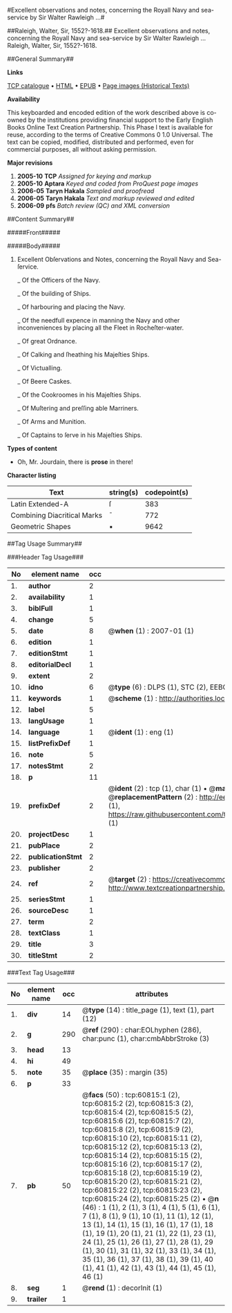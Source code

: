 #Excellent observations and notes, concerning the Royall Navy and sea-service by Sir Walter Rawleigh ...#

##Raleigh, Walter, Sir, 1552?-1618.##
Excellent observations and notes, concerning the Royall Navy and sea-service by Sir Walter Rawleigh ...
Raleigh, Walter, Sir, 1552?-1618.

##General Summary##

**Links**

[TCP catalogue](http://www.ota.ox.ac.uk/tcp/)  • 
[HTML](http://tei.it.ox.ac.uk/tcp/Texts-HTML/free/A70/A70942.html)  • 
[EPUB](http://tei.it.ox.ac.uk/tcp/Texts-EPUB/free/A70/A70942.epub) • 
[Page images (Historical Texts)](https://data.historicaltexts.jisc.ac.uk/view?pubId=eebo-20552150e&pageId=eebo-20552150e-60815-1)

**Availability**

This keyboarded and encoded edition of the
	       work described above is co-owned by the institutions
	       providing financial support to the Early English Books
	       Online Text Creation Partnership. This Phase I text is
	       available for reuse, according to the terms of Creative
	       Commons 0 1.0 Universal. The text can be copied,
	       modified, distributed and performed, even for
	       commercial purposes, all without asking permission.

**Major revisions**

1. __2005-10__ __TCP__ *Assigned for keying and markup*
1. __2005-10__ __Aptara__ *Keyed and coded from ProQuest page images*
1. __2006-05__ __Taryn Hakala__ *Sampled and proofread*
1. __2006-05__ __Taryn Hakala__ *Text and markup reviewed and edited*
1. __2006-09__ __pfs__ *Batch review (QC) and XML conversion*

##Content Summary##

#####Front#####

#####Body#####

1. Excellent Obſervations
and Notes, concerning
the Royall Navy
and Sea-ſervice.

    _ Of the Officers of the Navy.

    _ Of the building of Ships.

    _ Of harbouring and placing
the Navy.

    _ Of the needfull expence in
manning the Navy and other
inconveniences by placing
all the Fleet in Rocheſter-water.

    _ Of great Ordnance.

    _ Of Calking and ſheathing his
Majeſties Ships.

    _ Of Victualling.

    _ Of Beere Caskes.

    _ Of the Cookroomes in his Majeſties
Ships.

    _ Of Muſtering and preſſing
able Marriners.

    _ Of Arms and Munition.

    _ Of Captains to ſerve in his
Majeſties Ships.

**Types of content**

  * Oh, Mr. Jourdain, there is **prose** in there!

**Character listing**


|Text|string(s)|codepoint(s)|
|---|---|---|
|Latin Extended-A|ſ|383|
|Combining             Diacritical Marks|̄|772|
|Geometric Shapes|▪|9642|

##Tag Usage Summary##

###Header Tag Usage###

|No|element name|occ|attributes|
|---|---|---|---|
|1.|__author__|2||
|2.|__availability__|1||
|3.|__biblFull__|1||
|4.|__change__|5||
|5.|__date__|8| @__when__ (1) : 2007-01 (1)|
|6.|__edition__|1||
|7.|__editionStmt__|1||
|8.|__editorialDecl__|1||
|9.|__extent__|2||
|10.|__idno__|6| @__type__ (6) : DLPS (1), STC (2), EEBO-CITATION (1), OCLC (1), VID (1)|
|11.|__keywords__|1| @__scheme__ (1) : http://authorities.loc.gov/ (1)|
|12.|__label__|5||
|13.|__langUsage__|1||
|14.|__language__|1| @__ident__ (1) : eng (1)|
|15.|__listPrefixDef__|1||
|16.|__note__|5||
|17.|__notesStmt__|2||
|18.|__p__|11||
|19.|__prefixDef__|2| @__ident__ (2) : tcp (1), char (1)  •  @__matchPattern__ (2) : ([0-9\-]+):([0-9IVX]+) (1), (.+) (1)  •  @__replacementPattern__ (2) : http://eebo.chadwyck.com/downloadtiff?vid=$1&page=$2 (1), https://raw.githubusercontent.com/textcreationpartnership/Texts/master/tcpchars.xml#$1 (1)|
|20.|__projectDesc__|1||
|21.|__pubPlace__|2||
|22.|__publicationStmt__|2||
|23.|__publisher__|2||
|24.|__ref__|2| @__target__ (2) : https://creativecommons.org/publicdomain/zero/1.0/ (1), http://www.textcreationpartnership.org/docs/. (1)|
|25.|__seriesStmt__|1||
|26.|__sourceDesc__|1||
|27.|__term__|2||
|28.|__textClass__|1||
|29.|__title__|3||
|30.|__titleStmt__|2||


###Text Tag Usage###

|No|element name|occ|attributes|
|---|---|---|---|
|1.|__div__|14| @__type__ (14) : title_page (1), text (1), part (12)|
|2.|__g__|290| @__ref__ (290) : char:EOLhyphen (286), char:punc (1), char:cmbAbbrStroke (3)|
|3.|__head__|13||
|4.|__hi__|49||
|5.|__note__|35| @__place__ (35) : margin (35)|
|6.|__p__|33||
|7.|__pb__|50| @__facs__ (50) : tcp:60815:1 (2), tcp:60815:2 (2), tcp:60815:3 (2), tcp:60815:4 (2), tcp:60815:5 (2), tcp:60815:6 (2), tcp:60815:7 (2), tcp:60815:8 (2), tcp:60815:9 (2), tcp:60815:10 (2), tcp:60815:11 (2), tcp:60815:12 (2), tcp:60815:13 (2), tcp:60815:14 (2), tcp:60815:15 (2), tcp:60815:16 (2), tcp:60815:17 (2), tcp:60815:18 (2), tcp:60815:19 (2), tcp:60815:20 (2), tcp:60815:21 (2), tcp:60815:22 (2), tcp:60815:23 (2), tcp:60815:24 (2), tcp:60815:25 (2)  •  @__n__ (46) : 1 (1), 2 (1), 3 (1), 4 (1), 5 (1), 6 (1), 7 (1), 8 (1), 9 (1), 10 (1), 11 (1), 12 (1), 13 (1), 14 (1), 15 (1), 16 (1), 17 (1), 18 (1), 19 (1), 20 (1), 21 (1), 22 (1), 23 (1), 24 (1), 25 (1), 26 (1), 27 (1), 28 (1), 29 (1), 30 (1), 31 (1), 32 (1), 33 (1), 34 (1), 35 (1), 36 (1), 37 (1), 38 (1), 39 (1), 40 (1), 41 (1), 42 (1), 43 (1), 44 (1), 45 (1), 46 (1)|
|8.|__seg__|1| @__rend__ (1) : decorInit (1)|
|9.|__trailer__|1||

